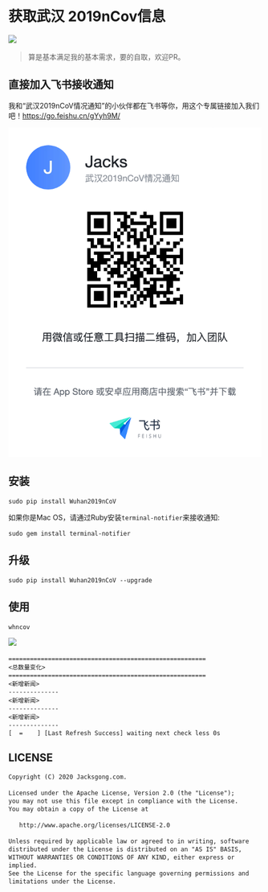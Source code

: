 # 获取武汉 2019nCov信息

[![](https://img.shields.io/badge/pip-v0.1.1%20Wuhan2019nCoV-yellow.svg)](https://pypi.python.org/pypi/Wuhan2019nCoV)

> 算是基本满足我的基本需求，要的自取，欢迎PR。

## 直接加入飞书接收通知

我和“武汉2019nCoV情况通知”的小伙伴都在飞书等你，用这个专属链接加入我们吧！https://go.feishu.cn/gYyh9M/

![](https://github.com/Jacksgong/wuhan-2019-nCoV/raw/master/arts/lark-invite-3.png)

## 安装

```
sudo pip install Wuhan2019nCoV
```

如果你是Mac OS，请通过Ruby安装`terminal-notifier`来接收通知:

```
sudo gem install terminal-notifier
```

## 升级

```
sudo pip install Wuhan2019nCoV --upgrade
```


## 使用

```
whncov
```

![](https://github.com/Jacksgong/wuhan-2019-nCoV/raw/master/arts/demo-v0.0.8.png)

```
=======================================================
<总数量变化>
=======================================================
<新增新闻>
--------------
<新增新闻>
--------------
<新增新闻>
--------------
[  =    ] [Last Refresh Success] waiting next check less 0s
```

## LICENSE

```
Copyright (C) 2020 Jacksgong.com.

Licensed under the Apache License, Version 2.0 (the "License");
you may not use this file except in compliance with the License.
You may obtain a copy of the License at

   http://www.apache.org/licenses/LICENSE-2.0

Unless required by applicable law or agreed to in writing, software
distributed under the License is distributed on an "AS IS" BASIS,
WITHOUT WARRANTIES OR CONDITIONS OF ANY KIND, either express or implied.
See the License for the specific language governing permissions and
limitations under the License.
```
